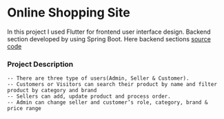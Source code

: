 # Online Shopping Site

In this project I used Flutter for frontend  user interface design. Backend section developed by using Spring Boot. 
Here backend sections
[source code](https://github.com/Tareq23/Ecommerce-Api)

### Project Description
    -- There are three type of users(Admin, Seller & Customer).
    -- Customers or Visitors can search their product by name and filter product by category and brand
    -- Sellers can add, update product and process order.
    -- Admin can change seller and customer’s role, category, brand & price range


